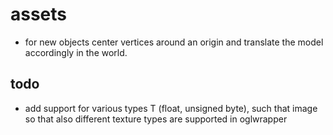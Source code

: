 # assets
* for new objects center vertices around an origin and translate the model accordingly in the world.

## todo
* add support for various types T (float, unsigned byte), such that image<T> so that also different texture types are supported in oglwrapper
